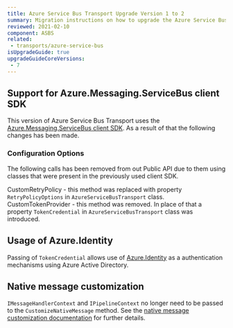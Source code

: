 ```yaml
---
title: Azure Service Bus Transport Upgrade Version 1 to 2
summary: Migration instructions on how to upgrade the Azure Service Bus transport from version 1 to 2.
reviewed: 2021-02-10
component: ASBS
related:
 - transports/azure-service-bus
isUpgradeGuide: true
upgradeGuideCoreVersions:
 - 7
---
```


## Support for Azure.Messaging.ServiceBus client SDK

This version of Azure Service Bus Transport uses the [Azure.Messaging.ServiceBus client SDK](https://github.com/Azure/azure-sdk-for-net/tree/main/sdk/servicebus/Azure.Messaging.ServiceBus). As a result of that the following changes has been made.

### Configuration Options

The following calls has been removed from out Public API due to them using classes that were present in the previously used client SDK.

CustomRetryPolicy - this method was replaced with property `RetryPolicyOptions` in `AzureServiceBusTransport` class.  
CustomTokenProvider - this method was removed. In place of that a property `TokenCredential` in `AzureServiceBusTransport` class was introduced. 

## Usage of Azure.Identity 

Passing of `TokenCredential` allows use of [Azure.Identity](https://github.com/Azure/azure-sdk-for-net/blob/main/sdk/identity/Azure.Identity/README.md) as a authentication mechanisms using Azure Active Directory.  

## Native message customization

`IMessageHandlerContext` and `IPipelineContext` no longer need to be passed to the `CustomizeNativeMessage` method. See the [native message customization documentation](/transports/azure-service-bus/native-message-access.md) for further details.